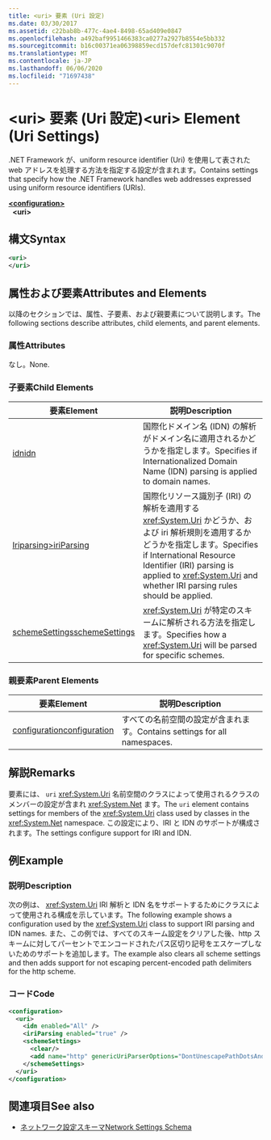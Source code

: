 ```yaml
---
title: <uri> 要素 (Uri 設定)
ms.date: 03/30/2017
ms.assetid: c22bab8b-477c-4ae4-8498-65ad409e0847
ms.openlocfilehash: a492baf9951466383ca0277a2927b8554e5bb332
ms.sourcegitcommit: b16c00371ea06398859ecd157defc81301c9070f
ms.translationtype: MT
ms.contentlocale: ja-JP
ms.lasthandoff: 06/06/2020
ms.locfileid: "71697438"
---
```

# <a name="uri-element-uri-settings"></a><span data-ttu-id="1d592-102">\<uri> 要素 (Uri 設定)</span><span class="sxs-lookup"><span data-stu-id="1d592-102">\<uri> Element (Uri Settings)</span></span>
<span data-ttu-id="1d592-103">.NET Framework が、uniform resource identifier (Uri) を使用して表された web アドレスを処理する方法を指定する設定が含まれます。</span><span class="sxs-lookup"><span data-stu-id="1d592-103">Contains settings that specify how the .NET Framework handles web addresses expressed using uniform resource identifiers (URIs).</span></span>  
  
[**\<configuration>**](../configuration-element.md)  
&nbsp;&nbsp;**\<uri>**  
  
## <a name="syntax"></a><span data-ttu-id="1d592-104">構文</span><span class="sxs-lookup"><span data-stu-id="1d592-104">Syntax</span></span>  
  
```xml  
<uri>  
</uri>  
```  
  
## <a name="attributes-and-elements"></a><span data-ttu-id="1d592-105">属性および要素</span><span class="sxs-lookup"><span data-stu-id="1d592-105">Attributes and Elements</span></span>  
 <span data-ttu-id="1d592-106">以降のセクションでは、属性、子要素、および親要素について説明します。</span><span class="sxs-lookup"><span data-stu-id="1d592-106">The following sections describe attributes, child elements, and parent elements.</span></span>  
  
### <a name="attributes"></a><span data-ttu-id="1d592-107">属性</span><span class="sxs-lookup"><span data-stu-id="1d592-107">Attributes</span></span>  
 <span data-ttu-id="1d592-108">なし。</span><span class="sxs-lookup"><span data-stu-id="1d592-108">None.</span></span>  
  
### <a name="child-elements"></a><span data-ttu-id="1d592-109">子要素</span><span class="sxs-lookup"><span data-stu-id="1d592-109">Child Elements</span></span>  
  
|<span data-ttu-id="1d592-110">**要素**</span><span class="sxs-lookup"><span data-stu-id="1d592-110">**Element**</span></span>|<span data-ttu-id="1d592-111">**説明**</span><span class="sxs-lookup"><span data-stu-id="1d592-111">**Description**</span></span>|  
|-----------------|---------------------|  
|[<span data-ttu-id="1d592-112">idn</span><span class="sxs-lookup"><span data-stu-id="1d592-112">idn</span></span>](idn-element-uri-settings.md)|<span data-ttu-id="1d592-113">国際化ドメイン名 (IDN) の解析がドメイン名に適用されるかどうかを指定します。</span><span class="sxs-lookup"><span data-stu-id="1d592-113">Specifies if Internationalized Domain Name (IDN) parsing is applied to domain names.</span></span>|  
|[<span data-ttu-id="1d592-114">Iriparsing></span><span class="sxs-lookup"><span data-stu-id="1d592-114">iriParsing</span></span>](iriparsing-element-uri-settings.md)|<span data-ttu-id="1d592-115">国際化リソース識別子 (IRI) の解析を適用する <xref:System.Uri> かどうか、および iri 解析規則を適用するかどうかを指定します。</span><span class="sxs-lookup"><span data-stu-id="1d592-115">Specifies if International Resource Identifier (IRI) parsing is applied to <xref:System.Uri> and whether IRI parsing rules should be applied.</span></span>|  
|[<span data-ttu-id="1d592-116">schemeSettings</span><span class="sxs-lookup"><span data-stu-id="1d592-116">schemeSettings</span></span>](schemesettings-element-uri-settings.md)|<span data-ttu-id="1d592-117"><xref:System.Uri> が特定のスキームに解析される方法を指定します。</span><span class="sxs-lookup"><span data-stu-id="1d592-117">Specifies how a <xref:System.Uri> will be parsed for specific schemes.</span></span>|  
  
### <a name="parent-elements"></a><span data-ttu-id="1d592-118">親要素</span><span class="sxs-lookup"><span data-stu-id="1d592-118">Parent Elements</span></span>  
  
|<span data-ttu-id="1d592-119">**要素**</span><span class="sxs-lookup"><span data-stu-id="1d592-119">**Element**</span></span>|<span data-ttu-id="1d592-120">**説明**</span><span class="sxs-lookup"><span data-stu-id="1d592-120">**Description**</span></span>|  
|-----------------|---------------------|  
|[<span data-ttu-id="1d592-121">configuration</span><span class="sxs-lookup"><span data-stu-id="1d592-121">configuration</span></span>](../configuration-element.md)|<span data-ttu-id="1d592-122">すべての名前空間の設定が含まれます。</span><span class="sxs-lookup"><span data-stu-id="1d592-122">Contains settings for all namespaces.</span></span>|  
  
## <a name="remarks"></a><span data-ttu-id="1d592-123">解説</span><span class="sxs-lookup"><span data-stu-id="1d592-123">Remarks</span></span>  
 <span data-ttu-id="1d592-124">要素には、 `uri` <xref:System.Uri> 名前空間のクラスによって使用されるクラスのメンバーの設定が含まれ <xref:System.Net> ます。</span><span class="sxs-lookup"><span data-stu-id="1d592-124">The `uri` element contains settings for members of the <xref:System.Uri> class used by classes in the <xref:System.Net> namespace.</span></span> <span data-ttu-id="1d592-125">この設定により、IRI と IDN のサポートが構成されます。</span><span class="sxs-lookup"><span data-stu-id="1d592-125">The settings configure support for IRI and IDN.</span></span>  
  
## <a name="example"></a><span data-ttu-id="1d592-126">例</span><span class="sxs-lookup"><span data-stu-id="1d592-126">Example</span></span>  
  
### <a name="description"></a><span data-ttu-id="1d592-127">説明</span><span class="sxs-lookup"><span data-stu-id="1d592-127">Description</span></span>  
 <span data-ttu-id="1d592-128">次の例は、 <xref:System.Uri> IRI 解析と IDN 名をサポートするためにクラスによって使用される構成を示しています。</span><span class="sxs-lookup"><span data-stu-id="1d592-128">The following example shows a configuration used by the <xref:System.Uri> class to support IRI parsing and IDN names.</span></span> <span data-ttu-id="1d592-129">また、この例では、すべてのスキーム設定をクリアした後、http スキームに対してパーセントでエンコードされたパス区切り記号をエスケープしないためのサポートを追加します。</span><span class="sxs-lookup"><span data-stu-id="1d592-129">The example also clears all scheme settings and then adds support for not escaping percent-encoded path delimiters for the http scheme.</span></span>  
  
### <a name="code"></a><span data-ttu-id="1d592-130">コード</span><span class="sxs-lookup"><span data-stu-id="1d592-130">Code</span></span>  
  
```xml  
<configuration>  
  <uri>  
    <idn enabled="All" />  
    <iriParsing enabled="true" />  
    <schemeSettings>  
      <clear/>  
      <add name="http" genericUriParserOptions="DontUnescapePathDotsAndSlashes"/>  
    </schemeSettings>  
  </uri>  
</configuration>  
```  
  
## <a name="see-also"></a><span data-ttu-id="1d592-131">関連項目</span><span class="sxs-lookup"><span data-stu-id="1d592-131">See also</span></span>

- [<span data-ttu-id="1d592-132">ネットワーク設定スキーマ</span><span class="sxs-lookup"><span data-stu-id="1d592-132">Network Settings Schema</span></span>](index.md)
